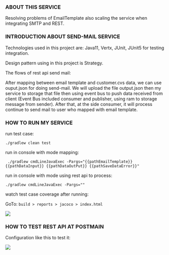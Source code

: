 ### ABOUT THIS SERVICE
Resolving problems of EmailTemplate also scaling the service when integrating SMTP and REST.

### INTRODUCTION ABOUT SEND-MAIL SERVICE

Technologies used in this project are: Java11, Vertx, JUnit, JUnit5 for testing integration.

Design pattern using in this project is Strategy.

The flows of rest api send mail:

After mapping between email template and customer.cvs data, we can use ouput.json for doing send-mail.
We will upload the file output.json then my service to storage that file then using event bus to push data received from client (Event Bus included consumer and publisher, using ram to storage message from sender). 
After that, at the side consumer, it will process continue to send mail to user who mapped with email template.

### HOW TO RUN MY SERVICE
run test case:

``` ./gradlew clean test ```

run in console with mode mapping:

``` ./gradlew cmdLineJavaExec -Pargs="{{pathEmailTemplate}} {{pathDataInput}} {{pathDataOutPut}} {{pathSaveDataError}}"```

run in console with mode using rest api to process:

``` ./gradlew cmdLineJavaExec -Pargs="" ```

watch test case coverage after running:

GoTo: ```build > reports > jacoco > index.html```

![](img/jacoco-report.png)

### HOW TO TEST REST API AT POSTMAIN

Configuration like this to test it:

![](img/postman.png)

